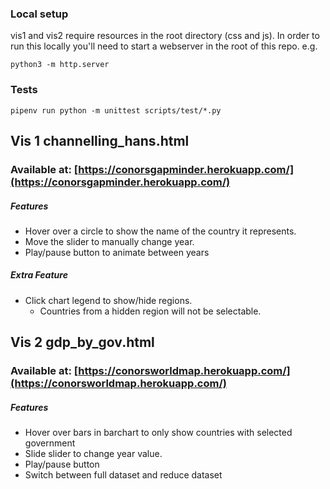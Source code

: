### Local setup
vis1 and vis2 require resources in the root directory (css and js).
In order to run this locally you'll need to start a webserver in the root of this repo. e.g.
```
python3 -m http.server
```

### Tests
```
pipenv run python -m unittest scripts/test/*.py
```

## Vis 1 channelling\_hans.html
### Available at: [https://conorsgapminder.herokuapp.com/](https://conorsgapminder.herokuapp.com/)

##### Features
* Hover over a circle to show the name of the country it represents.
* Move the slider to manually change year.
* Play/pause button to animate between years

##### Extra Feature
* Click chart legend to show/hide regions.
	* Countries from a hidden region will not be selectable.

## Vis 2 gdp\_by\_gov.html
### Available at: [https://conorsworldmap.herokuapp.com/](https://conorsworldmap.herokuapp.com/)

##### Features
* Hover over bars in barchart to only show countries with selected government
* Slide slider to change year value.
* Play/pause button
* Switch between full dataset and reduce dataset
